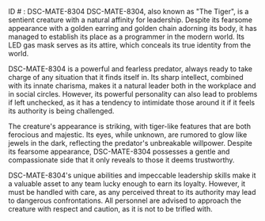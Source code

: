 ID # : DSC-MATE-8304
DSC-MATE-8304, also known as "The Tiger", is a sentient creature with a natural affinity for leadership. Despite its fearsome appearance with a golden earring and golden chain adorning its body, it has managed to establish its place as a programmer in the modern world. Its LED gas mask serves as its attire, which conceals its true identity from the world.

DSC-MATE-8304 is a powerful and fearless predator, always ready to take charge of any situation that it finds itself in. Its sharp intellect, combined with its innate charisma, makes it a natural leader both in the workplace and in social circles. However, its powerful personality can also lead to problems if left unchecked, as it has a tendency to intimidate those around it if it feels its authority is being challenged.

The creature's appearance is striking, with tiger-like features that are both ferocious and majestic. Its eyes, while unknown, are rumored to glow like jewels in the dark, reflecting the predator's unbreakable willpower. Despite its fearsome appearance, DSC-MATE-8304 possesses a gentle and compassionate side that it only reveals to those it deems trustworthy.

DSC-MATE-8304's unique abilities and impeccable leadership skills make it a valuable asset to any team lucky enough to earn its loyalty. However, it must be handled with care, as any perceived threat to its authority may lead to dangerous confrontations. All personnel are advised to approach the creature with respect and caution, as it is not to be trifled with.